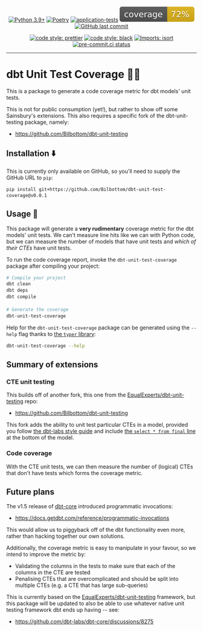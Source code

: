 <div align="center">

[![Python 3.9+](https://img.shields.io/badge/python-3.9+-blue.svg)](https://www.python.org/downloads/release/python-390/)
[![Poetry](https://img.shields.io/endpoint?url=https://python-poetry.org/badge/v0.json)](https://python-poetry.org/)
[![application-tests](https://github.com/Bilbottom/dbt-unit-test-coverage/actions/workflows/application-tests.yaml/badge.svg)](https://github.com/Bilbottom/dbt-unit-test-coverage/actions/workflows/application-tests.yaml)
[![coverage](coverage.svg)](https://github.com/dbrgn/coverage-badge)
[![GitHub last commit](https://img.shields.io/github/last-commit/Bilbottom/dbt-unit-test-coverage)](https://github.com/Bilbottom/dbt-unit-test-coverage/commits/main)

[![code style: prettier](https://img.shields.io/badge/code_style-prettier-ff69b4.svg?style=flat-square)](https://github.com/prettier/prettier)
[![code style: black](https://img.shields.io/badge/code%20style-black-000000.svg)](https://github.com/psf/black)
[![Imports: isort](https://img.shields.io/badge/%20imports-isort-%231674b1?style=flat&labelColor=ef8336)](https://pycqa.github.io/isort/)
[![pre-commit.ci status](https://results.pre-commit.ci/badge/github/Bilbottom/dbt-unit-test-coverage/main.svg)](https://results.pre-commit.ci/latest/github/Bilbottom/dbt-unit-test-coverage/main)

</div>

---

# dbt Unit Test Coverage 🧪🔣

This is a package to generate a code coverage metric for dbt models' unit tests.

This is not for public consumption (yet!), but rather to show off some Sainsbury's extensions. This also requires a specific fork of the dbt-unit-testing package, namely:

- https://github.com/Bilbottom/dbt-unit-testing

## Installation ⬇️

This is currently only available on GitHub, so you'll need to supply the GitHub URL to `pip`:

```
pip install git+https://github.com/Bilbottom/dbt-unit-test-coverage@v0.0.1
```

## Usage 📖

This package will generate a **very rudimentary** coverage metric for the dbt models' unit tests. We can't measure line hits like we can with Python code, but we can measure the number of models that have unit tests and _which of their CTEs_ have unit tests.

To run the code coverage report, invoke the `dbt-unit-test-coverage` package after compiling your project:

```bash
# Compile your project
dbt clean
dbt deps
dbt compile

# Generate the coverage
dbt-unit-test-coverage
```

Help for the `dbt-unit-test-coverage` package can be generated using the `--help` flag thanks to [the `typer` library](https://typer.tiangolo.com/):

```bash
dbt-unit-test-coverage --help
```

## Summary of extensions

### CTE unit testing

This builds off of another fork, this one from the [EqualExperts/dbt-unit-testing](https://github.com/EqualExperts/dbt-unit-testing) repo:

- https://github.com/Bilbottom/dbt-unit-testing

This fork adds the ability to unit test particular CTEs in a model, provided you follow [the dbt-labs style guide](https://github.com/dbt-labs/corp/blob/main/dbt_style_guide.md) and include [the `select * from final` line](https://github.com/dbt-labs/corp/blob/725b6e9cf2af208d24a52fc04095c2feaff20b9d/dbt_style_guide.md?plain=1#L157-L158) at the bottom of the model.

### Code coverage

With the CTE unit tests, we can then measure the number of (logical) CTEs that don't have tests which forms the coverage metric.

## Future plans

The v1.5 release of [dbt-core](https://github.com/dbt-labs/dbt-core) introduced programmatic invocations:

- https://docs.getdbt.com/reference/programmatic-invocations

This would allow us to piggyback off of the dbt functionality even more, rather than hacking together our own solutions.

Additionally, the coverage metric is easy to manipulate in your favour, so we intend to improve the metric by:

- Validating the columns in the tests to make sure that each of the columns in the CTE are tested
- Penalising CTEs that are overcomplicated and should be split into multiple CTEs (e.g. a CTE that has large sub-queries)

This is currently based on the [EqualExperts/dbt-unit-testing](https://github.com/EqualExperts/dbt-unit-testing) framework, but this package will be updated to also be able to use whatever native unit testing framework dbt ends up having -- see:

- https://github.com/dbt-labs/dbt-core/discussions/8275

